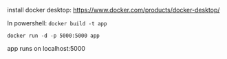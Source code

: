 install docker desktop: 
https://www.docker.com/products/docker-desktop/ 

In powershell: 
```docker build -t app```

```docker run -d -p 5000:5000 app```

app runs on localhost:5000